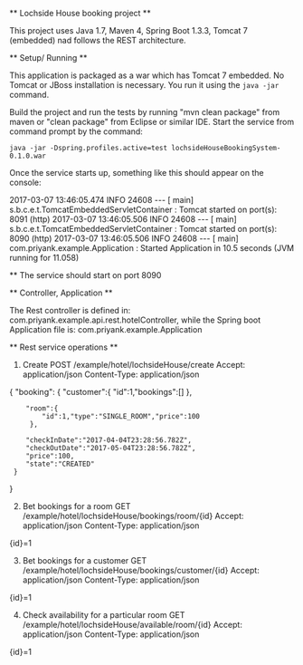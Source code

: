 ** Lochside House booking project **

This project uses Java 1.7, Maven 4, Spring Boot 1.3.3, Tomcat 7 (embedded) nad follows the REST architecture.

** Setup/ Running **

This application is packaged as a war which has Tomcat 7 embedded. No Tomcat or JBoss installation is necessary. You run it using the ```java -jar``` command.


 Build the project and run the tests by running "mvn clean package" from maven or "clean package" from Eclipse or similar IDE.
 Start the service from command prompt by the command:
 
 	java -jar -Dspring.profiles.active=test lochsideHouseBookingSystem-0.1.0.war


Once the service starts up, something like this should appear on the console:

2017-03-07 13:46:05.474  INFO 24608 --- [           main] s.b.c.e.t.TomcatEmbeddedServletContainer : Tomcat started on port(s): 8091 (http)
2017-03-07 13:46:05.506  INFO 24608 --- [           main] s.b.c.e.t.TomcatEmbeddedServletContainer : Tomcat started on port(s): 8090 (http)
2017-03-07 13:46:05.506  INFO 24608 --- [           main] com.priyank.example.Application          : Started Application in 10.5 seconds (JVM running for 11.058)
 
 
 
** The service should start on port 8090

** Controller, Application **

The Rest controller is defined in: com.priyank.example.api.rest.hotelController, while the Spring boot Application file is: com.priyank.example.Application

** Rest service operations **

1. Create
POST /example/hotel/lochsideHouse/create
Accept: application/json
Content-Type: application/json

{
	"booking":
	{
		"customer":{
			"id":1,"bookings":[]
		},
	
		"room":{
			"id":1,"type":"SINGLE_ROOM","price":100
		 },

		"checkInDate":"2017-04-04T23:28:56.782Z",
		"checkOutDate":"2017-05-04T23:28:56.782Z",
		"price":100,
		"state":"CREATED"
	 }

}

2. Bet bookings for a room
GET /example/hotel/lochsideHouse/bookings/room/{id}
Accept: application/json
Content-Type: application/json

{id}=1


3. Bet bookings for a customer
GET /example/hotel/lochsideHouse/bookings/customer/{id}
Accept: application/json
Content-Type: application/json

{id}=1

4. Check availability for a particular room
GET /example/hotel/lochsideHouse/available/room/{id}
Accept: application/json
Content-Type: application/json

{id}=1


